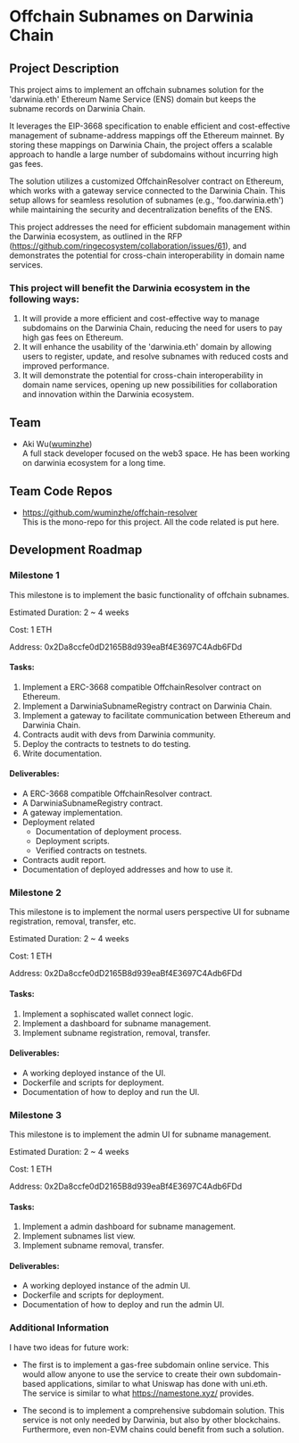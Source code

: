 # Offchain Subnames on Darwinia Chain

## Project Description

This project aims to implement an offchain subnames solution for the 'darwinia.eth' Ethereum Name Service (ENS) domain but keeps the subname records on Darwinia Chain. 

It leverages the EIP-3668 specification to enable efficient and cost-effective management of subname-address mappings off the Ethereum mainnet. By storing these mappings on Darwinia Chain, the project offers a scalable approach to handle a large number of subdomains without incurring high gas fees.

The solution utilizes a customized OffchainResolver contract on Ethereum, which works with a gateway service connected to the Darwinia Chain. This setup allows for seamless resolution of subnames (e.g., 'foo.darwinia.eth') while maintaining the security and decentralization benefits of the ENS.

<!-- Key features of the project include:
1. Offchain storage of subname-address mappings on Darwinia Chain
2. Integration with ENS on Ethereum using EIP-3668 for secure offchain data retrieval
3. A gateway service to facilitate communication between Ethereum and Darwinia Chain
4. User-friendly UIs for subname registration, update, and resolution.
5. Admin UI for subname management. -->

This project addresses the need for efficient subdomain management within the Darwinia ecosystem, as outlined in the RFP (https://github.com/ringecosystem/collaboration/issues/61), and demonstrates the potential for cross-chain interoperability in domain name services.

### This project will benefit the Darwinia ecosystem in the following ways:

1. It will provide a more efficient and cost-effective way to manage subdomains on the Darwinia Chain, reducing the need for users to pay high gas fees on Ethereum.
2. It will enhance the usability of the 'darwinia.eth' domain by allowing users to register, update, and resolve subnames with reduced costs and improved performance.
3. It will demonstrate the potential for cross-chain interoperability in domain name services, opening up new possibilities for collaboration and innovation within the Darwinia ecosystem.

## Team

- Aki Wu([wuminzhe](https://github.com/wuminzhe))  
  A full stack developer focused on the web3 space. He has been working on darwinia ecosystem for a long time.

## Team Code Repos

- https://github.com/wuminzhe/offchain-resolver  
  This is the mono-repo for this project. All the code related is put here.

## Development Roadmap

### Milestone 1

This milestone is to implement the basic functionality of offchain subnames. 

Estimated Duration: 2 ~ 4 weeks

Cost: 1 ETH

Address: 0x2Da8ccfe0dD2165B8d939eaBf4E3697C4Adb6FDd

#### Tasks:

1. Implement a ERC-3668 compatible OffchainResolver contract on Ethereum.   
2. Implement a DarwiniaSubnameRegistry contract on Darwinia Chain.
3. Implement a gateway to facilitate communication between Ethereum and Darwinia Chain.
4. Contracts audit with devs from Darwinia community.
5. Deploy the contracts to testnets to do testing.
6. Write documentation.

#### Deliverables:

- A ERC-3668 compatible OffchainResolver contract.
- A DarwiniaSubnameRegistry contract.
- A gateway implementation.
- Deployment related
  - Documentation of deployment process. 
  - Deployment scripts.
  - Verified contracts on testnets.
- Contracts audit report.
- Documentation of deployed addresses and how to use it.

### Milestone 2

This milestone is to implement the normal users perspective UI for subname registration, removal, transfer, etc.

Estimated Duration: 2 ~ 4 weeks

Cost: 1 ETH

Address: 0x2Da8ccfe0dD2165B8d939eaBf4E3697C4Adb6FDd

#### Tasks:

1. Implement a sophiscated wallet connect logic.
2. Implement a dashboard for subname management.
3. Implement subname registration, removal, transfer.

#### Deliverables:

- A working deployed instance of the UI.
- Dockerfile and scripts for deployment.
- Documentation of how to deploy and run the UI.

### Milestone 3

This milestone is to implement the admin UI for subname management.

Estimated Duration: 2 ~ 4 weeks

Cost: 1 ETH

Address: 0x2Da8ccfe0dD2165B8d939eaBf4E3697C4Adb6FDd

#### Tasks:

1. Implement a admin dashboard for subname management.
2. Implement subnames list view.
2. Implement subname removal, transfer.

#### Deliverables:

- A working deployed instance of the admin UI.
- Dockerfile and scripts for deployment.
- Documentation of how to deploy and run the admin UI.

### Additional Information

I have two ideas for future work:

* The first is to implement a gas-free subdomain online service. This would allow anyone to use the service to create their own subdomain-based applications, similar to what Uniswap has done with uni.eth.   
  The service is similar to what https://namestone.xyz/ provides.

* The second is to implement a comprehensive subdomain solution. This service is not only needed by Darwinia, but also by other blockchains. Furthermore, even non-EVM chains could benefit from such a solution.